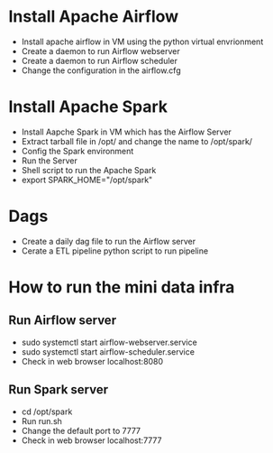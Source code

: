 # Install Apache Airflow 
- Install apache airflow in VM using the python virtual envrionment
- Create a daemon to run Airflow webserver 
- Create a daemon to run Airflow scheduler
- Change the configuration in the airflow.cfg 

# Install Apache Spark
- Install Aapche Spark in VM which has the Airflow Server
- Extract tarball file in /opt/ and change the name to /opt/spark/
- Config the Spark environment 
- Run the Server
- Shell script to run the Apache Spark
- export SPARK_HOME="/opt/spark"


# Dags 
- Create a daily dag file to run the Airflow server
- Cerate a ETL pipeline python script to run pipeline

# How to run the mini data infra
## Run Airflow server
- sudo systemctl start airflow-webserver.service
- sudo systemctl start airflow-scheduler.service
- Check in web browser localhost:8080

## Run Spark server
- cd /opt/spark
- Run run.sh 
- Change the default port to 7777
- Check in web browser localhost:7777
 
